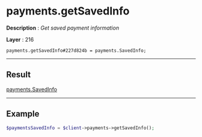 # payments.getSavedInfo

**Description** : *Get saved payment information*

**Layer** : 216

```tl
payments.getSavedInfo#227d824b = payments.SavedInfo;
```

---

## Result

[payments.SavedInfo](type/payments.SavedInfo)

---

## Example

```php
$paymentsSavedInfo = $client->payments->getSavedInfo();
```